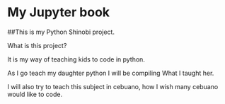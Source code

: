 # My Jupyter book

##This is my Python Shinobi project.

What is this project? 

It is my way of teaching kids to code in python.

As I go teach my daughter python I will be compiling What I taught her.

I will also try to teach this subject in cebuano, how I wish many cebuano would like to code.
